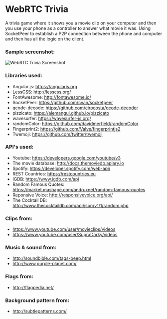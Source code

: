 # WebRTC Trivia
A trivia game where it shows you a movie clip on your computer and then you use your phone as a controller to answer what movie it was.
Using SocketPeer to establish a P2P connection between the phone and computer and then has all the logic on the client.

### Sample screenshot:
![WebRTC Trivia Screenshot][screenshot]

### Libraries used:
- Angular.js: https://angularjs.org
- LessCSS: http://lesscss.org/
- FontAwesome: http://fontawesome.io/
- SocketPeer: https://github.com/cvan/socketpeer
- qcode-decode: https://github.com/cirocosta/qcode-decoder
- pizzicato: https://alemangui.github.io/pizzicato
- wavesurfer: https://wavesurfer-js.org/
- randomColor: https://github.com/davidmerfield/randomColor
- Fingerprint2: https://github.com/Valve/fingerprintjs2
- Twemoji: https://github.com/twitter/twemoji

### API's used:
- Youtube: https://developers.google.com/youtube/v3
- The movie database: http://docs.themoviedb.apiary.io
- Spotify: https://developer.spotify.com/web-api/
- REST Countries: https://restcountries.eu
- IGDB: https://www.igdb.com/api
- Random Famous Quotes: https://market.mashape.com/andruxnet/random-famous-quotes
- Reponsive Voice: http://responsivevoice.org/api/
- The Cocktail DB: http://www.thecocktaildb.com/api/json/v1/1/random.php

### Clips from: 
- https://www.youtube.com/user/movieclips/videos
- https://www.youtube.com/user/SupraDarky/videos

### Music & sound from:
- http://soundbible.com/tags-beep.html
- http://www.purple-planet.com/

### Flags from:
- http://flagpedia.net/

### Background pattern from:
- http://subtlepatterns.com/

 [screenshot]: https://github.com/buxxi/webrtc-trivia/blob/master/trivia_screenshot.gif
